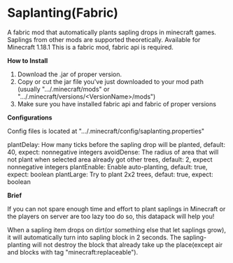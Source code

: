 # Saplanting(Fabric)
A fabric mod that automatically plants sapling drops in minecraft games.
Saplings from other mods are supported theoretically.
Available for Minecraft 1.18.1
This is a fabric mod, fabric api is required.

**How to Install**

1. Download the .jar of proper version.
2. Copy or cut the jar file you've just downloaded to your mod path (usually ".../.minecraft/mods" or ".../.minecraft/versions/\<VersionName\>/mods")
3. Make sure you have installed fabric api and fabric of proper versions

**Configurations**

Config files is located at ".../.minecraft/config/saplanting.properties"

plantDelay: How many ticks before the sapling drop will be planted, default: 40, expect: nonnegative integers
avoidDense: The radius of area that will not plant when selected area already got other trees, default: 2, expect nonnegative integers
plantEnable: Enable auto-planting, default: true, expect: boolean
plantLarge: Try to plant 2x2 trees, defaut: true, expect: boolean

**Brief**

If you can not spare enough time and effort to plant saplings in Minecraft or the players on server are too lazy too do so, this datapack will help you!

When a sapling item drops on dirt(or something else that let saplings grow), it will automatically turn into sapling block in 2 seconds. The sapling-planting will not destroy the block that already take up the place(except air and blocks with tag "minecraft:replaceable").

